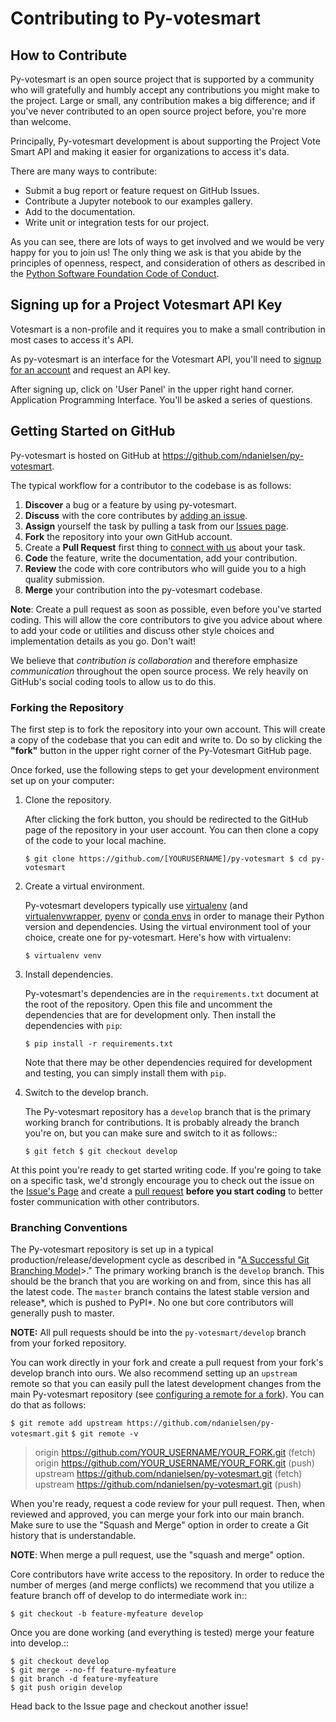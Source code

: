 # Contributing to Py-votesmart

## How to Contribute

Py-votesmart is an open source project that is supported by a community who will gratefully and humbly accept any contributions you might make to the project. Large or small, any contribution makes a big difference; and if you've never contributed to an open source project before, you're more than welcome.

Principally, Py-votesmart development is about supporting the Project Vote Smart API and making it easier for organizations to access it's data.

There are many ways to contribute:

* Submit a bug report or feature request on GitHub Issues.
* Contribute a Jupyter notebook to our examples gallery.
* Add to the documentation.
* Write unit or integration tests for our project.

As you can see, there are lots of ways to get involved and we would be very happy for you to join us! The only thing we ask is that you abide by the principles of openness, respect, and consideration of others as described in the [Python Software Foundation Code of Conduct](https://www.python.org/psf/codeofconduct/).

## Signing up for a Project Votesmart API Key

Votesmart is a non-profile and it requires you to make a small contribution in most cases to access it's API.

As py-votesmart is an interface for the Votesmart API, you'll need to [signup for an account](https://votesmart.org/login#signup) and request an API key.

After signing up, click on 'User Panel' in the upper right hand corner.
Application Programming Interface. You'll be asked a series of questions.

## Getting Started on GitHub

Py-votesmart is hosted on GitHub at https://github.com/ndanielsen/py-votesmart.

The typical workflow for a contributor to the codebase is as follows:

1. **Discover** a bug or a feature by using py-votesmart.
2. **Discuss** with the core contributes by [adding an issue](https://github.com/ndanielsen/py-votesmart/issues).
3. **Assign** yourself the task by pulling a task from our [Issues page](https://github.com/ndanielsen/py-votesmart/issues).
4. **Fork** the repository into your own GitHub account.
5. Create a **Pull Request** first thing to [connect with us](https://github.com/ndanielsen/py-votesmart/pulls) about your task.
6. **Code** the feature, write the documentation, add your contribution.
7. **Review** the code with core contributors who will guide you to a high quality submission.
8. **Merge** your contribution into the py-votesmart codebase.

**Note**: Create a pull request as soon as possible, even before you've started coding. This will allow the core contributors to give you advice about where to add your code or utilities and discuss other style choices and implementation details as you go. Don't wait!

We believe that _contribution is collaboration_ and therefore emphasize _communication_ throughout the open source process. We rely heavily on GitHub's social coding tools to allow us to do this.

### Forking the Repository

The first step is to fork the repository into your own account. This will create a copy of the codebase that you can edit and write to. Do so by clicking the **"fork"** button in the upper right corner of the Py-Votesmart GitHub page.

Once forked, use the following steps to get your development environment set up on your computer:

1. Clone the repository.

   After clicking the fork button, you should be redirected to the GitHub page of the repository in your user account. You can then clone a copy of the code to your local machine.

   `$ git clone https://github.com/[YOURUSERNAME]/py-votesmart $ cd py-votesmart`

2. Create a virtual environment.

   Py-votesmart developers typically use [virtualenv](https://virtualenv.pypa.io/en/stable/) (and [virtualenvwrapper](https://virtualenvwrapper.readthedocs.io/en/latest/), [pyenv](https://github.com/pyenv/pyenv-virtualenv) or [conda envs](https://conda.io/docs/using/envs.html) in order to manage their Python version and dependencies. Using the virtual environment tool of your choice, create one for py-votesmart. Here's how with virtualenv:

   `$ virtualenv venv`

3. Install dependencies.

   Py-votesmart's dependencies are in the `requirements.txt` document at the root of the repository. Open this file and uncomment the dependencies that are for development only. Then install the dependencies with `pip`:

   `$ pip install -r requirements.txt`

   Note that there may be other dependencies required for development and testing, you can simply install them with `pip`.

4. Switch to the develop branch.

   The Py-votesmart repository has a `develop` branch that is the primary working branch for contributions. It is probably already the branch you're on, but you can make sure and switch to it as follows::

   `$ git fetch $ git checkout develop`

At this point you're ready to get started writing code. If you're going to take on a specific task, we'd strongly encourage you to check out the issue on the [Issue's Page](https://github.com/ndanielsen/py-votesmart/issues) and create a [pull request](https://github.com/ndanielsen/py-votesmart/pulls) **before you start coding** to better foster communication with other contributors.

### Branching Conventions

The Py-votesmart repository is set up in a typical production/release/development cycle as described in "[A Successful Git Branching Model](http://nvie.com/posts/a-successful-git-branching-model/)>." The primary working branch is the `develop` branch. This should be the branch that you are working on and from, since this has all the latest code. The `master` branch contains the latest stable version and release*, which is pushed to PyPI*. No one but core contributors will generally push to master.

**NOTE:** All pull requests should be into the `py-votesmart/develop` branch from your forked repository.

You can work directly in your fork and create a pull request from your fork's develop branch into ours. We also recommend setting up an `upstream` remote so that you can easily pull the latest development changes from the main Py-votesmart repository (see [configuring a remote for a fork](https://help.github.com/articles/configuring-a-remote-for-a-fork/)). You can do that as follows:

`$ git remote add upstream https://github.com/ndanielsen/py-votesmart.git`
`$ git remote -v`

> origin https://github.com/YOUR_USERNAME/YOUR_FORK.git (fetch)
> origin https://github.com/YOUR_USERNAME/YOUR_FORK.git (push)
> upstream https://github.com/ndanielsen/py-votesmart.git (fetch)
> upstream https://github.com/ndanielsen/py-votesmart.git (push)

When you're ready, request a code review for your pull request. Then, when reviewed and approved, you can merge your fork into our main branch. Make sure to use the "Squash and Merge" option in order to create a Git history that is understandable.

**NOTE**: When merge a pull request, use the "squash and merge" option.

Core contributors have write access to the repository. In order to reduce the number of merges (and merge conflicts) we recommend that you utilize a feature branch off of develop to do intermediate work in::

    $ git checkout -b feature-myfeature develop

Once you are done working (and everything is tested) merge your feature into develop.::

    $ git checkout develop
    $ git merge --no-ff feature-myfeature
    $ git branch -d feature-myfeature
    $ git push origin develop

Head back to the Issue page and checkout another issue!
